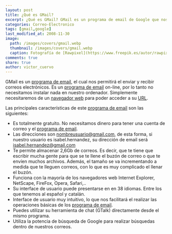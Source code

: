 ```yaml
---
layout: post
title: ¿Qué es GMail?
excerpt: ¿Qué es GMail? GMail es un programa de email de Google que nos permite enviar y recibir correos electrónicos.
categories: Correo-Electronico
tags: [gmail,google]
last_modified_at: 2008-11-30
image:
  path: /images/covers/gmail.webp
  thumbnail: /images/covers/gmail.webp
  caption: Fotografía de [Rawpixel](https://www.freepik.es/autor/rawpixel-com)
comments: true
share: true
author: victor_cuervo
---
```


GMail es un [programa de email](https://www.ayudaenlaweb.com/2008/11/30/programas-de-email/), el cual nos permitirá el enviar y recibir correos electrónicos. Es un [programa de email](https://www.ayudaenlaweb.com/2008/11/30/programas-de-email/) on-line, por lo tanto no necesitamos instalar nada en nuestro ordenador. Simplemente necesitaremos de un [navegador web](https://www.ayudaenlaweb.com/2008/11/30/que-es-un-navegador/) para poder acceder a su [URL](https://www.ayudaenlaweb.com/2008/11/30/que-es-la-url/).


Las principales características de este [programa de email](https://www.ayudaenlaweb.com/2008/11/30/programas-de-email/) son las siguientes:

- Es totalmente gratuito. No necesitamos dinero para tener una cuenta de correo y el [programa de email](https://www.ayudaenlaweb.com/2008/11/30/programas-de-email/).
- Las direcciones son nombreusuario@gmail.com, de esta forma, si nuestro usuario es isabel.hernandez, su dirección de email será isabel.hernandez@gmail.com
- Te permite almacenar 2,6Gb de correos. Es decir, que te tiene que escribir mucha gente para que se te llene el buzón de correo o que te envíen muchos archivos. Además, el tamaño se va incrementando a medida que te lleguen correos, con lo que es muy complicado el llenar el buzón.
- Funciona con la mayoría de los navegadores web Internet Explorer, NetScape, FireFox, Opera, Safari,..
- Su interface de usuario puede presentarse en en 38 idiomas. Entre los que tenemos al español y catalán.
- Interface de usuario muy intuitivo, lo que nos facilitará el realizar las operaciones básicas de los [programa de email](https://www.ayudaenlaweb.com/2008/11/30/programas-de-email/).
- Puedes utilizar su herramienta de chat (GTalk) directamente desde el mismo programa.
- Utiliza la potencia de búsqueda de Google para realizar búsquedas dentro de nuestros correos.
